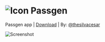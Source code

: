 # ![Icon](https://i.imgur.com/hT3x1YH.png) Passgen

Passgen app | [Download](https://github.com/thesilvacesar/PassGen/releases) | By: [@thesilvacesar](https://github.com/thesilvacesar)

![Screenshot](https://i.imgur.com/WhcsALw.png)
